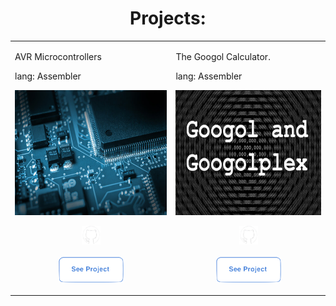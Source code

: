 <div id="header" align="center">
  <h1>Projects:</h1>

  <table>
    <tr>
      <td>
        <p>AVR Microcontrollers</p>
        <p>lang: Assembler</p>
        <img src="./.github/360_F_460636484_5KLRqy4CgptG7Bt4S1nY80v7tPm3e5Tm.jpg" width="300px" height="200px" />
        <p align="center"><a href="https://github.com/numegaware/avr"><img src="./.github/git.png" width="30px" height="30px"></a>
          <br/>
          <br/>
          <a href="https://the-react-clone.netlify.app/">
            <img src="./.github/see_project.png" width="104px" height="41px" />
          </a>
        </p> 
      </td>
      <td>
        <p>The Googol Calculator.</p>
        <p>lang: Assembler</p>
        <img src="./.github/googol+googolplex.png" width="300px" height="200px" />
        <p align="center"><a href="https://github.com/numegaware/googol-calculator"><img src="./.github/git.png" width="30px" height="30px"></a><br><br>
          <a href="">
            <img src="./.github/see_project.png" width="104px" height="41px" />
          </a>
        </p>
      </td>
    </tr>
  </table>
  
</div>
